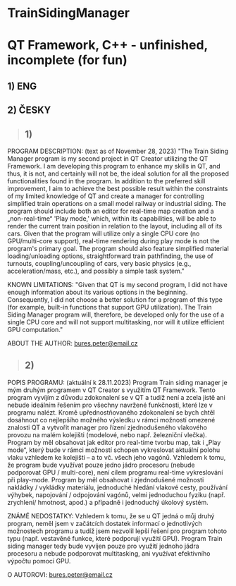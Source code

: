 # TrainSidingManager
# QT Framework, C++ - unfinished, incomplete (for fun)

## 1) ENG
## 2) ČESKY

> ## 1)
PROGRAM DESCRIPTION:
(text as of November 28, 2023)
"The Train Siding Manager program is my second project in QT Creator utilizing the QT Framework. 
I am developing this program to enhance my skills in QT, and thus, it is not, and certainly will not be, 
the ideal solution for all the proposed functionalities found in the program. In addition to the preferred skill improvement, 
I aim to achieve the best possible result within the constraints of my limited knowledge of QT and create a manager for controlling simplified
train operations on a small model railway or industrial siding. The program should include both an editor for real-time map creation
and a „non-real-time“ 'Play mode,' which, within its capabilities, will be able to render the current train position in relation to the layout, 
including all of its cars. Given that the program will utilize only a single CPU core (no GPU/multi-core support), 
real-time rendering during play mode is not the program's primary goal. The program should also feature simplified material loading/unloading options, 
straightforward train pathfinding, the use of turnouts, coupling/uncoupling of cars, very basic physics (e.g., acceleration/mass, etc.), 
and possibly a simple task system."

KNOWN LIMITATIONS:
"Given that QT is my second program, I did not have enough information about its various options in the beginning. Consequently, 
I did not choose a better solution for a program of this type (for example, built-in functions that support GPU utilization). 
The Train Siding Manager program will, therefore, be developed only for the use of a single CPU core and will not support multitasking, 
nor will it utilize efficient GPU computation."

ABOUT THE AUTHOR:
bures.peter@email.cz

> ## 2)
POPIS PROGRAMU:
(aktuální k 28.11.2023) 
Program Train siding manager je mým druhým programem v QT Creator s využitím QT Framework. Tento program vyvíjím z důvodu zdokonalení se v QT 
a tudíž není a zcela jistě ani nebude ideálním řešením pro všechny navržené funkčnosti, které lze v programu nalézt. 
Kromě upřednostňovaného zdokonalení se bych chtěl dosáhnout co nejlepšího možného výsledku v rámci možností omezené znalosti QT a vytvořit manager 
pro řízení zjednodušeného vlakového provozu na malém kolejišti (modelové, nebo např. železniční vlečka). Program by měl obsahovat jak editor 
pro real-time tvorbu map, tak i „Play mode“, který bude v rámci možností schopen vykreslovat aktuální polohu vlaku vzhledem 
ke kolejišti – a to vč. všech jeho vagónů. Vzhledem k tomu, že program bude využívat pouze jedno jádro procesoru (nebude podporovat GPU / multi-core), 
není cílem programu real-time vykreslování při play-mode. Program by měl obsahovat i zjednodušené možnosti nakládky / vykládky materiálu, 
jednoduché hledání vlakové cesty, používání výhybek, napojování / odpojování vagónů, velmi jednoduchou fyziku (např. zrychlení/ hmotnost, apod.) a případně 
i jednoduchý úkolový systém. 

ZNÁMÉ NEDOSTATKY:
Vzhledem k tomu, že se u QT jedná o můj druhý program, neměl jsem v začátcích dostatek informací o jednotlivých možnostech programu 
a tudíž jsem nezvolil lepší řešení pro program tohoto typu (např. vestavěné funkce, které podporují využití GPU). 
Program Train siding manager tedy bude vyvíjen pouze pro využití jednoho jádra procesoru a nebude podporovat multitasking, 
ani využívat efektivního výpočtu pomocí GPU.

O AUTOROVI:
bures.peter@email.cz

